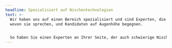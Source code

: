```yaml
---
headline: Spezialisiert auf Nischentechnologien
text: >-
  Wir haben uns auf einen Bereich spezialisiert und sind Experten, die wissen,
  wovon sie sprechen, und Kandidaten auf Augenhöhe begegnen.


  So haben Sie einen Experten an Ihrer Seite, der auch schwierige Nischenpositionen erfolgreich besetzt.
---
```

